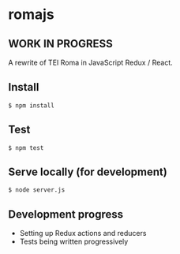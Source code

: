 # romajs

## **WORK IN PROGRESS**

A rewrite of TEI Roma in JavaScript Redux / React.

## Install

```
$ npm install
```

## Test

```
$ npm test
```

## Serve locally (for development)
```
$ node server.js
```

## Development progress

 * Setting up Redux actions and reducers
 * Tests being written progressively
